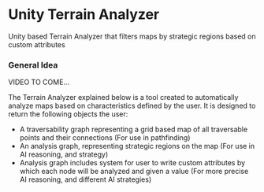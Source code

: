# Unity Terrain Analyzer
Unity based Terrain Analyzer that filters maps by strategic regions based on custom attributes 

### General Idea
VIDEO TO COME...

The Terrain Analyzer explained below is a tool created to automatically analyze maps based on characteristics defined by the user. It is designed to return the following objects the user:
* A traversability graph representing a grid based map of all traversable points and their connections (For use in pathfinding)
* An analysis graph, representing strategic regions on the map (For use in AI reasoning, and strategy)
 * Analysis graph includes system for user to write custom attributes by which each node will be analyzed and given a value (For more precise AI reasoning, and different AI strategies)
 
 
 
